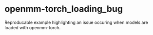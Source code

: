 # openmm-torch_loading_bug
Reproducable example highlighting an issue occuring when models are loaded with openmm-torch.
